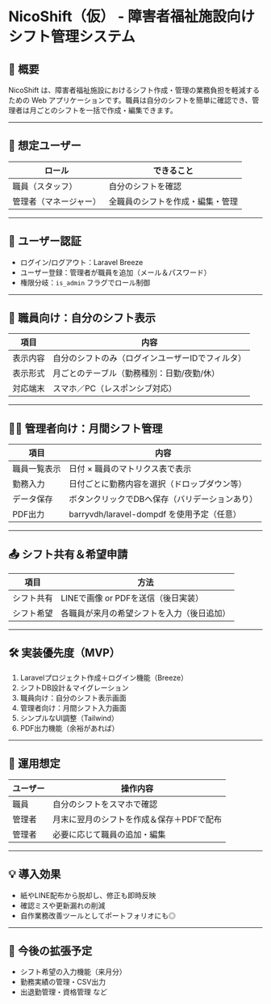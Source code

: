# NicoShift（仮） - 障害者福祉施設向けシフト管理システム

## 📝 概要

NicoShift は、障害者福祉施設におけるシフト作成・管理の業務負担を軽減するための Web アプリケーションです。職員は自分のシフトを簡単に確認でき、管理者は月ごとのシフトを一括で作成・編集できます。

---

## 👤 想定ユーザー

| ロール | できること |
|-------|-------------|
| 職員（スタッフ） | 自分のシフトを確認 |
| 管理者（マネージャー） | 全職員のシフトを作成・編集・管理 |

---

## 🔐 ユーザー認証

- ログイン/ログアウト：Laravel Breeze
- ユーザー登録：管理者が職員を追加（メール＆パスワード）
- 権限分岐：`is_admin` フラグでロール制御

---

## 📅 職員向け：自分のシフト表示

| 項目 | 内容 |
|------|------|
| 表示内容 | 自分のシフトのみ（ログインユーザーIDでフィルタ） |
| 表示形式 | 月ごとのテーブル（勤務種別：日勤/夜勤/休） |
| 対応端末 | スマホ／PC（レスポンシブ対応） |

---

## 🧑‍💼 管理者向け：月間シフト管理

| 項目 | 内容 |
|------|------|
| 職員一覧表示 | 日付 × 職員のマトリクス表で表示 |
| 勤務入力 | 日付ごとに勤務内容を選択（ドロップダウン等） |
| データ保存 | ボタンクリックでDBへ保存（バリデーションあり） |
| PDF出力 | barryvdh/laravel-dompdf を使用予定（任意） |

---

## 📤 シフト共有＆希望申請

| 項目 | 方法 |
|------|------|
| シフト共有 | LINEで画像 or PDFを送信（後日実装） |
| シフト希望 | 各職員が来月の希望シフトを入力（後日追加） |

---

## 🛠 実装優先度（MVP）

1. Laravelプロジェクト作成＋ログイン機能（Breeze）
2. シフトDB設計＆マイグレーション
3. 職員向け：自分のシフト表示画面
4. 管理者向け：月間シフト入力画面
5. シンプルなUI調整（Tailwind）
6. PDF出力機能（余裕があれば）

---

## 📌 運用想定

| ユーザー | 操作内容 |
|---------|----------|
| 職員 | 自分のシフトをスマホで確認 |
| 管理者 | 月末に翌月のシフトを作成＆保存＋PDFで配布 |
| 管理者 | 必要に応じて職員の追加・編集 |

---

## 💡 導入効果

- 紙やLINE配布から脱却し、修正も即時反映
- 確認ミスや更新漏れの削減
- 自作業務改善ツールとしてポートフォリオにも◎

---

## 🔭 今後の拡張予定

- シフト希望の入力機能（来月分）
- 勤務実績の管理・CSV出力
- 出退勤管理・資格管理 など

